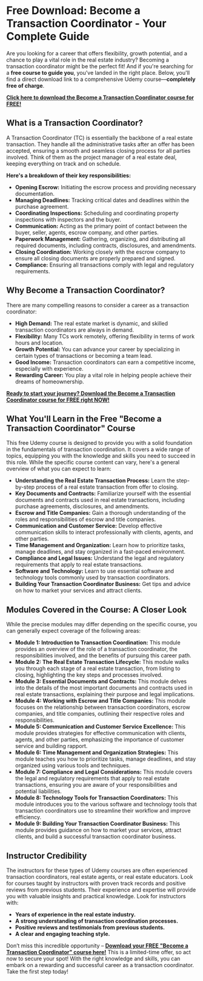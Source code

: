 # Free Download: Become a Transaction Coordinator - Your Complete Guide

Are you looking for a career that offers flexibility, growth potential, and a chance to play a vital role in the real estate industry? Becoming a transaction coordinator might be the perfect fit! And if you're searching for a **free course to guide you**, you've landed in the right place. Below, you'll find a direct download link to a comprehensive Udemy course—**completely free of charge**.

[**Click here to download the Become a Transaction Coordinator course for FREE!**](https://udemywork.com/become-a-transaction-coordinator)

## What is a Transaction Coordinator?

A Transaction Coordinator (TC) is essentially the backbone of a real estate transaction. They handle all the administrative tasks after an offer has been accepted, ensuring a smooth and seamless closing process for all parties involved. Think of them as the project manager of a real estate deal, keeping everything on track and on schedule.

**Here's a breakdown of their key responsibilities:**

*   **Opening Escrow:** Initiating the escrow process and providing necessary documentation.
*   **Managing Deadlines:** Tracking critical dates and deadlines within the purchase agreement.
*   **Coordinating Inspections:** Scheduling and coordinating property inspections with inspectors and the buyer.
*   **Communication:** Acting as the primary point of contact between the buyer, seller, agents, escrow company, and other parties.
*   **Paperwork Management:** Gathering, organizing, and distributing all required documents, including contracts, disclosures, and amendments.
*   **Closing Coordination:** Working closely with the escrow company to ensure all closing documents are properly prepared and signed.
*   **Compliance:** Ensuring all transactions comply with legal and regulatory requirements.

## Why Become a Transaction Coordinator?

There are many compelling reasons to consider a career as a transaction coordinator:

*   **High Demand:** The real estate market is dynamic, and skilled transaction coordinators are always in demand.
*   **Flexibility:** Many TCs work remotely, offering flexibility in terms of work hours and location.
*   **Growth Potential:** You can advance your career by specializing in certain types of transactions or becoming a team lead.
*   **Good Income:** Transaction coordinators can earn a competitive income, especially with experience.
*   **Rewarding Career:** You play a vital role in helping people achieve their dreams of homeownership.

[**Ready to start your journey? Download the Become a Transaction Coordinator course for FREE right NOW!**](https://udemywork.com/become-a-transaction-coordinator)

## What You'll Learn in the Free "Become a Transaction Coordinator" Course

This free Udemy course is designed to provide you with a solid foundation in the fundamentals of transaction coordination. It covers a wide range of topics, equipping you with the knowledge and skills you need to succeed in this role. While the specific course content can vary, here's a general overview of what you can expect to learn:

*   **Understanding the Real Estate Transaction Process:** Learn the step-by-step process of a real estate transaction from offer to closing.
*   **Key Documents and Contracts:** Familiarize yourself with the essential documents and contracts used in real estate transactions, including purchase agreements, disclosures, and amendments.
*   **Escrow and Title Companies:** Gain a thorough understanding of the roles and responsibilities of escrow and title companies.
*   **Communication and Customer Service:** Develop effective communication skills to interact professionally with clients, agents, and other parties.
*   **Time Management and Organization:** Learn how to prioritize tasks, manage deadlines, and stay organized in a fast-paced environment.
*   **Compliance and Legal Issues:** Understand the legal and regulatory requirements that apply to real estate transactions.
*   **Software and Technology:** Learn to use essential software and technology tools commonly used by transaction coordinators.
*   **Building Your Transaction Coordinator Business:** Get tips and advice on how to market your services and attract clients.

## Modules Covered in the Course: A Closer Look

While the precise modules may differ depending on the specific course, you can generally expect coverage of the following areas:

*   **Module 1: Introduction to Transaction Coordination:** This module provides an overview of the role of a transaction coordinator, the responsibilities involved, and the benefits of pursuing this career path.
*   **Module 2: The Real Estate Transaction Lifecycle:** This module walks you through each stage of a real estate transaction, from listing to closing, highlighting the key steps and processes involved.
*   **Module 3: Essential Documents and Contracts:** This module delves into the details of the most important documents and contracts used in real estate transactions, explaining their purpose and legal implications.
*   **Module 4: Working with Escrow and Title Companies:** This module focuses on the relationship between transaction coordinators, escrow companies, and title companies, outlining their respective roles and responsibilities.
*   **Module 5: Communication and Customer Service Excellence:** This module provides strategies for effective communication with clients, agents, and other parties, emphasizing the importance of customer service and building rapport.
*   **Module 6: Time Management and Organization Strategies:** This module teaches you how to prioritize tasks, manage deadlines, and stay organized using various tools and techniques.
*   **Module 7: Compliance and Legal Considerations:** This module covers the legal and regulatory requirements that apply to real estate transactions, ensuring you are aware of your responsibilities and potential liabilities.
*   **Module 8: Technology Tools for Transaction Coordinators:** This module introduces you to the various software and technology tools that transaction coordinators use to streamline their workflow and improve efficiency.
*   **Module 9: Building Your Transaction Coordinator Business:** This module provides guidance on how to market your services, attract clients, and build a successful transaction coordinator business.

## Instructor Credibility

The instructors for these types of Udemy courses are often experienced transaction coordinators, real estate agents, or real estate educators. Look for courses taught by instructors with proven track records and positive reviews from previous students. Their experience and expertise will provide you with valuable insights and practical knowledge. Look for instructors with:

*   **Years of experience in the real estate industry.**
*   **A strong understanding of transaction coordination processes.**
*   **Positive reviews and testimonials from previous students.**
*   **A clear and engaging teaching style.**

Don’t miss this incredible opportunity – **[Download your FREE "Become a Transaction Coordinator" course here!](https://udemywork.com/become-a-transaction-coordinator)** This is a limited-time offer, so act now to secure your spot! With the right knowledge and skills, you can embark on a rewarding and successful career as a transaction coordinator. Take the first step today!
